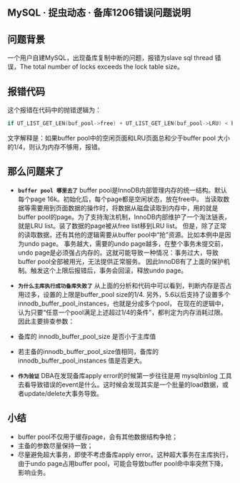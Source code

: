## MySQL · 捉虫动态 · 备库1206错误问题说明


    
## 问题背景

一个用户自建MySQL，出现备库复制中断的问题，报错为slave sql thread 错误，The total number of locks exceeds the lock table size。  

## 报错代码

这个报错在代码中的抛错逻辑为：  

```cpp
if UT_LIST_GET_LEN(buf_pool->free) + UT_LIST_GET_LEN(buf_pool->LRU) < buf_pool->curr_size / 4

```

文字解释是：如果buffer pool中的空闲页面和LRU页面总和少于buffer pool 大小的1/4，则认为内存不够用，报错。  

## 那么问题来了


* **`buffer pool 哪里去了`**   buffer pool是InnoDB内部管理内存的统一结构。默认每个page 16k。初始化后，每个page都是空闲状态，放在free中。
  当读取数据等需要用到页面数据的操作时，将数据从磁盘读取到内存中，用的就是buffer pool的page。为了支持淘汰机制，InnoDB内部维护了一个淘汰链表，就是LRU list。装了数据的page被从free list移到LRU list。
  但是，除了正常的读取数据，还有其他的逻辑需要从buffer pool中“抢”资源。比如本例中是因为undo page。
  事务越大，需要的undo page越多，在整个事务未提交前，undo page是必须强占内存的。这就可能导致一种情况：事务过大，导致buffer pool全部被用光，无法提供正常服务。
  因此InnoDB有了上面的保护机制。触发这个上限后报错后，事务会回滚，释放undo page。  

  
* **`为什么主库执行成功备库失败了`**   从上面的分析和代码中可以看到，判断内存是否占用过多，设置的上限是buffer_pool size的1/4. 
  另外，5.6以后支持了设置多个 innodb_buffer_pool_instances，也就是分成多个pool， 在现在的逻辑中，认为只要“任意一个pool满足上述超过1/4的条件”，都判定为内存消耗过限。
  因此主要排查参数：
  

* 备库的 innodb_buffer_pool_size 是否小于主库值
* 若主备的innodb_buffer_pool_size值相同，备库的 innodb_buffer_pool_instances 值是否更大。
    

  
* **`作为验证`**   DBA在发现备库apply error的时候第一步往往是用 mysqlbinlog 工具去看导致错误的event是什么。这时候会发现其实是一个批量的load数据，或者update/delete大事务导致。


## 小结

* buffer pool不仅用于缓存page，会有其他数据结构争抢；
* 主备的参数尽量保持一致；
* 尽量避免超大事务，即使不考虑备库apply error。这种超大事务在主库执行，由于undo page占用buffer pool，可能会导致buffer pool命中率突然下降，影响业务。


